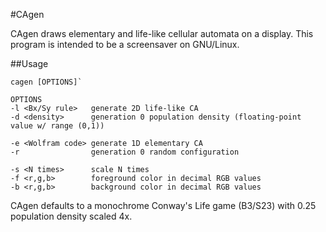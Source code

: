 #CAgen

CAgen draws elementary and life-like cellular automata on a display. This program is intended to be a screensaver on GNU/Linux.

##Usage
```
cagen [OPTIONS]`

OPTIONS
-l <Bx/Sy rule>   generate 2D life-like CA
-d <density>      generation 0 population density (floating-point value w/ range (0,1))

-e <Wolfram code> generate 1D elementary CA		
-r                generation 0 random configuration

-s <N times>      scale N times
-f <r,g,b>        foreground color in decimal RGB values
-b <r,g,b>        background color in decimal RGB values
```

CAgen defaults to a monochrome Conway's Life game (B3/S23) with 0.25 population density scaled 4x.
